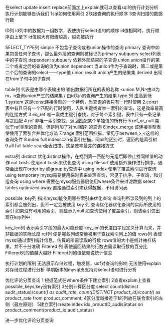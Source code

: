 在select update insert replace前面加上explain就可以查看sql的执行计划分析
执行计划能够告诉我们
1sql如何使用索引
2联接查询的执行顺序
3查询扫描的数据行数


ID列
id列中的数据为一组数字，表使执行select语句的顺序
id值相同时，执行顺序由上至下
id值越大有限级越高，越先被执行

SELECT_TYPE列
simple 不包含子查询或者union操作的查询
primary 查询中如果包含任何子查询，那么最外层的查询则被标记为primary
subquery select列表中的子查询
dependent subquery 依赖外部结果的子查询
union union操作的第二个或者之后的查询的值为union
dependent 当union作为子查询时，第二或是第二个后的查询的select——type值
union result union产生的结果集
derived 出现在from子句中的子查询

table列  代表是由哪个表输出的
输出数据行所在的表的名称
<union M,N>由id为m，n查询union产生的结果集
<derivedN>/<subqueryN> 由id为n的查询产生的结果
type 列
由高到低 
1.system 这是const连接类型的一个特例，当查询的表只有一行时使用
2.const 表中有且只有一个匹配的行时使用，入队主键或者唯一索引的查询，这是效率最高的连接方式
3.eq_ref 唯一索或主键引查找，对于每个索引键，表中只有一条记录与之匹配
4.ref 非唯一索引查找，返回匹配某个单独值的所有行
5.ref_or_null 类似于ref类型的查询，但是附加了对null值列的查询
6.index_merge 该连接类型表使使用了索引合并优化方法
7.range 索引范围扫描，常见于between,>,<这样的查询条件
8.index full indexscan全索引扫描，同all的区别时，遍历的是索引树
9.all  full table scan全表扫描，这是效率最差的连接方式

extra列
distinct 优化distinct操作，在找到第一匹配的元组后即停止找同样值的动作
not txists 使用not txists来优化查询
using filesort 使用额外操作进行排序，通常会出现在order by 或group by查询中
using index 使用了覆盖索引进行查询
using temporary mysql需要使用临时表来处理查询，常见于排序，子查询，和分组查询
using where 需要在mysql服务器层使用where条件来过滤数据
select tables optimized away 直接通过索引来获得数据，不用访问表

possible_key列
指出mysql能使用哪些索引来优化查询
查询列所涉及到的列上的索引都会被列出，但不一定会被使用
key 列
查询优化器优化查询的实际所使用的索引
如果没有可用的索引，则显示为null
如查询使用了覆盖索引，则该索引仅出现在key列中

key_len列
表示索引字段的最大可能长度
key_len的长度由字段定义计算而来，并非数据的实际长度
ref列
便是哪些列或常量被用于查找索引列上的值
rows列
表使mysql通过索引统计信息，估算的所需读取的行数
rows值的大小是统计抽样结果，并不十分准确
Filtered 列
表使返回结果的行数占需读取行数的百分比
Filtered列的值越大越好
Filtered列的值依赖说统计信息

执行计划的限制
无法展示存储过程，触发器，udf对查询的影响
无法使用explain对存储过程进行分析
早期版本的mysql支支持对select语句进行分析

优化评论分页查询
1 根据范式在where条件下建立索引
2查看explain上查看possible_keys,key没有索引
3分别计算区分度
select count(distinct audit_status)/count(*) as audit_rate,
count(DISTINCT product_id)/count(*) as product_rate from product_comment;
4区分度越接近于1的列放在联合索引的左侧（最左原则）
5建立索引create index idx_proudtID_audisStatus on product_comment(product_id,audit_status)

进一步优化评论分页查询
